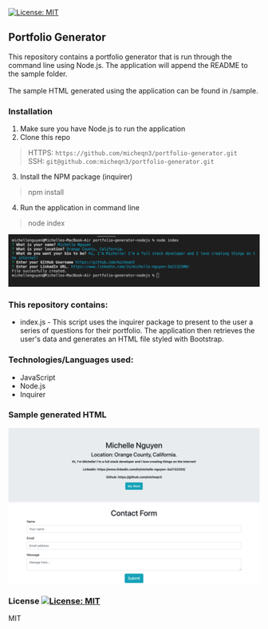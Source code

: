 [![License: MIT](https://img.shields.io/badge/License-MIT-yellow.svg)](https://opensource.org/licenses/MIT)
## Portfolio Generator 

This repository contains a portfolio generator that is run through the command line using Node.js. 
The application will append the README to the sample folder.<br> <br> The sample HTML generated using the application can be found in /sample.


### Installation 

1. Make sure you have Node.js to run the application
2. Clone this repo
> HTTPS: `https://github.com/micheqn3/portfolio-generator.git` <br>
> SSH: `git@github.com:micheqn3/portfolio-generator.git`
3. Install the NPM package (inquirer)
> npm install
4. Run the application in command line 
> node index
> 

![Command line](/Assets/command-line.png)

### This repository contains: 

  - index.js - This script uses the inquirer package to present to the user a series of questions for their portfolio. The 
  application then retrieves the user's data and generates an HTML file styled with Bootstrap.

### Technologies/Languages used: 

  - JavaScript
  - Node.js
  - Inquirer

### Sample generated HTML

![Sample HTML](/Assets/sample-html.png)

### License [![License: MIT](https://img.shields.io/badge/License-MIT-yellow.svg)](https://opensource.org/licenses/MIT)

MIT 

